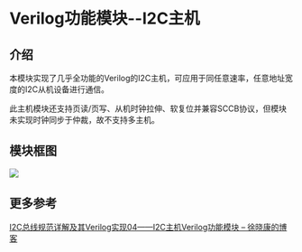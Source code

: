 # Verilog功能模块--I2C主机

## 介绍
本模块实现了几乎全功能的Verilog的I2C主机，可应用于同任意速率，任意地址宽度的I2C从机设备进行通信。

此主机模块还支持页读/页写、从机时钟拉伸、软复位并兼容SCCB协议，但模块未实现时钟同步于仲裁，故不支持多主机。

## 模块框图
<img src="https://picgo-dakang.oss-cn-hangzhou.aliyuncs.com/img/I2C%E6%80%BB%E7%BA%BF%E8%A7%84%E8%8C%83%E8%AF%A6%E8%A7%A3%E5%8F%8A%E5%85%B6Verilog%E5%AE%9E%E7%8E%B004%E2%80%94%E2%80%94I2C%E4%B8%BB%E6%9C%BAVerilog%E5%8A%9F%E8%83%BD%E6%A8%A1%E5%9D%97-1.svg" />

## 更多参考

[I2C总线规范详解及其Verilog实现04——I2C主机Verilog功能模块 – 徐晓康的博客](https://www.myhardware.top/i2c总线规范详解及其verilog实现04-i2c主机verilog功能模块/)

